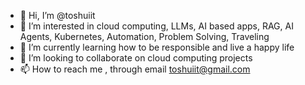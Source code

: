 - 👋 Hi, I’m @toshuiit
- 👀 I’m interested in cloud computing, LLMs, AI based apps, RAG, AI Agents, Kubernetes, Automation, Problem Solving, Traveling
- 🌱 I’m currently learning how to be responsible and live a happy life
- 💞️ I’m looking to collaborate on cloud computing projects
- 📫 How to reach me , through email toshuiit@gmail.com
